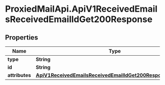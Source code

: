 # ProxiedMailApi.ApiV1ReceivedEmailsReceivedEmailIdGet200Response

## Properties

Name | Type | Description | Notes
------------ | ------------- | ------------- | -------------
**type** | **String** |  | [optional] 
**id** | **String** |  | [optional] 
**attributes** | [**ApiV1ReceivedEmailsReceivedEmailIdGet200ResponseAttributes**](ApiV1ReceivedEmailsReceivedEmailIdGet200ResponseAttributes.md) |  | [optional] 


